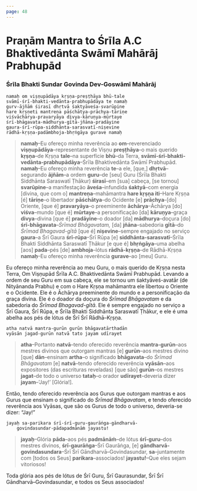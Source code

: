 ```yaml
---
page: 48
---
```


# Praṇām Mantra to Śrīla A.C Bhaktivedānta Swāmī Mahārāj Prabhupād

### Śrīla Bhakti Sundar Govinda Dev-Goswāmī Mahārāj

    namaḥ om viṣṇupādāya kṛṣṇa-preṣṭhāya bhū-tale
    svāmī-śrī-bhakti-vedānta-prabhupādāya te namaḥ
    gurv-ājñāṁ śirasī dhṛtvā śaktyāveśa-svarūpine
    hare kṛṣṇeti mantreṇa pāśchātya-prāchya-tāriṇe
    viśvāchārya-pravaryāya divya-kāruṇya-mūrtaye
    śrī-bhāgavata-mādhurya-gītā-jñāna-pradāyine
    gaura-śrī-rūpa-siddhānta-sarasvatī-niṣevine
    rādhā-kṛṣṇa-padāmbhoja-bhṛṅgāya gurave namaḥ

> **namaḥ**–Eu ofereço minha reverência ao **om**–reverenciado **viṣṇupādāya**–representante de Viṣṇu **preṣṭhāya**–o mais querido **kṛṣṇa**–de Kṛṣṇa **tale**–na superfície **bhū**–da Terra, **svāmī-śrī-bhakti-vedānta-prabhupādāya**–Śrīla Bhaktivedānta Swāmī Prabhupād. **namaḥ**–Eu ofereço minha reverência **te**–a ele, [que,] **dhṛtvā**–segurando **ājñām**–a ordem **guru**–de [seu] Guru (Śrīla Bhakti Siddhānta Saraswatī Ṭhākur) **śirasī**–em [sua] cabeça, [se tornou] **svarūpine**–a manifestação **āveśa**–infundida **śaktyā**–com energia [divina, que com o] **mantreṇa**–mahāmantra **hare kṛṣṇa iti**–Hare Kṛṣṇa [é] **tāriṇe**–o libertador **pāśchātya**–do Ocidente [e] **prāchya**–[do] Oriente, [que é] **pravaryāya**–o preeminente **āchārya**–Āchārya [do] **viśva**–mundo [que é] **mūrtaye**–a personificação [da] **kāruṇya**–graça **divya**–divina [que é] **pradāyine**–o doador [da] **mādhurya**–doçura [do] **śrī-bhāgavata**–*Śrīmad Bhāgavatam,* [da] **jñāna**–sabedoria **gītā**–do *Śrīmad Bhagavad-gītā* [que é] **niṣevine**–sempre engajado no serviço **gaura**–a Śrī Gaura **śrī-rūpa**–Śrī Rūpa [e] **siddhānta-sarasvatī**–Śrīla Bhakti Siddhānta Saraswatī Ṭhākur [e que é] **bhṛṅgāya**–uma abelha [aos] **pada**–pés [de] **ambhoja**–lótus **rādhā-kṛṣṇa**–de Rādhā-Kṛṣṇa **namaḥ**–Eu ofereço minha reverência **gurave**–ao [meu] Guru.

Eu ofereço minha reverência ao meu Guru, o mais querido de Kṛṣṇa nesta Terra, Om Viṣṇupād Śrīla A.C. Bhaktivedānta Swāmī Prabhupād. Levando a ordem de seu Guru em sua cabeça, ele se tornou um śaktyāveś-avatār (de Nityānanda Prabhu) e com o Hare Kṛṣṇa mahāmantra ele libertou o Oriente e o Ocidente. Ele é o Āchārya preeminente do mundo e a personificação da graça divina. Ele é o doador da doçura do *Śrīmad Bhāgavatam* e da sabedoria do *Śrīmad Bhagavad-gītā*. Ele é sempre engajado no serviço a Śrī Gaura, Śrī Rūpa, e Śrīla Bhakti Siddhānta Saraswatī Ṭhākur, e ele é uma abelha aos pés de lótus de Śrī Śrī Rādhā–Kṛṣṇa.

    atha natvā mantra-gurūn gurūn bhāgavatārthadān
    vyāsān jagad-gurūn natvā tato jayam udīrayet

> **atha**–Portanto **natvā**–tendo oferecido reverência **mantra-gurūn**–aos mestres divinos que outorgam mantras [e] **gurūn**–aos mestres divino [que] **dān**–ensinam **artha**–o significado **bhāgavata**–do *Śrīmad Bhāgavatam* [e] **natvā**–tendo oferecido reverência **vyāsān**–aos expositores (das escrituras reveladas) [que são] **gurūn**–os mestres **jagat**–de todo o universo **tataḥ**–o orador **udīrayet**–deveria dizer **jayam**–’Jay!’ [Glória!].

Então, tendo oferecido reverência aos Gurus que outorgam mantras e aos Gurus que ensinam o significado do *Śrīmad Bhāgavatam*, e tendo oferecido reverência aos Vyāsas, que são os Gurus de todo o universo, deveria-se dizer: “Jay!”

    jayaḥ sa-parikara śrī-śrī-guru-gaurāṅga-gāndharvā-
        govindasundar-pādapadmānāṁ jayastu!

> **jayaḥ**–Glória **pāda**–aos pés **padmānāṁ**–de lótus **śrī-guru**–dos mestres divinos, **śrī-gaurāṅga**–Śrī Gaurāṅga, [e] **gāndharvā-govindasundara**–Śrī Śrī Gāndharvā–Govindasundar, **sa**–juntamente com [todos os Seus] **parikara**–associados! **jayastu!**–Que eles sejam vitoriosos!

Toda glória aos pés de lótus de Śrī Guru, Śrī Gaurasundar, Śrī Śrī Gāndharvā–Govindasundar, e todos os Seus associados!

